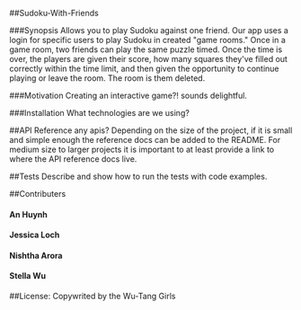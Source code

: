 ##Sudoku-With-Friends

###Synopsis
Allows you to play Sudoku against one friend. Our app uses a login for specific users to play Sudoku in created "game rooms." Once in a game room, two friends can play the same puzzle timed. Once the time is over, the players are given their score, how many squares they've filled out correctly within the time limit, and then given the opportunity to continue playing or leave the room. The room is them deleted. 

###Motivation
Creating an interactive game?! sounds delightful. 

###Installation
What technologies are we using?

##API Reference
any apis?
Depending on the size of the project, if it is small and simple enough the reference docs can be added to the README. For medium size to larger projects it is important to at least provide a link to where the API reference docs live.

##Tests
Describe and show how to run the tests with code examples.

##Contributers
#### An Huynh
#### Jessica Loch
#### Nishtha Arora
#### Stella Wu

##License:
Copywrited by the Wu-Tang Girls
